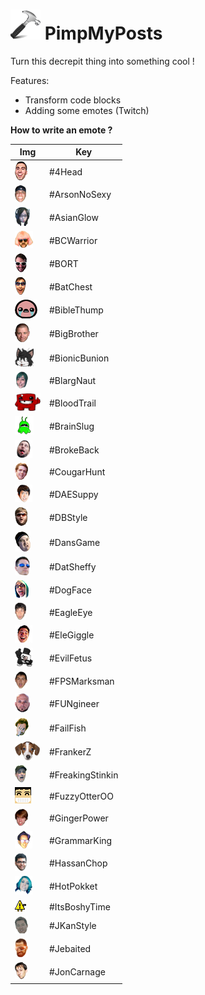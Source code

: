 ![alt tag](img/icon48.png) PimpMyPosts
========

Turn this decrepit thing into something cool !

Features:

- Transform code blocks
- Adding some emotes (Twitch)

**How to write an emote ?**

| Img  | Key |
| ------------- | ------------- |
| ![alt tag](img/emotes/4Head.png) | #4Head | ![alt tag](img/emotes/KZassault.png) | #KZassault | ![alt tag](img/emotes/SoBayed.png) | #SoBayed |
| ![alt tag](img/emotes/ArsonNoSexy.png) | #ArsonNoSexy | | | ![alt tag](img/emotes/KZcover.png) | #KZcover | | | ![alt tag](img/emotes/SoonerLater.png) | #SoonerLater |
| ![alt tag](img/emotes/AsianGlow.png) | #AsianGlow | | | ![alt tag](img/emotes/KZowl.png) | #KZowl | | | ![alt tag](img/emotes/StoneLightning.png) | #StoneLightning |
| ![alt tag](img/emotes/BCWarrior.png) | #BCWarrior | | | ![alt tag](img/emotes/KZskull.png) | #KZskull | | | ![alt tag](img/emotes/StrawBeary.png) | #StrawBeary |
| ![alt tag](img/emotes/BORT.png) | #BORT | | | ![alt tag](img/emotes/Kappa.png) | #Kappa | | | ![alt tag](img/emotes/SuperVinlin.png) | #SuperVinlin |
| ![alt tag](img/emotes/BatChest.png) | #BatChest | | | ![alt tag](img/emotes/Keepo.png) | #Keepo | | | ![alt tag](img/emotes/SwiftRage.png) | #SwiftRage |
| ![alt tag](img/emotes/BibleThump.png) | #BibleThump | | | ![alt tag](img/emotes/KevinTurtle.png) | #KevinTurtle | | | ![alt tag](img/emotes/TF2John.png) | #TF2John |
| ![alt tag](img/emotes/BigBrother.png) | #BigBrother | | | ![alt tag](img/emotes/Kippa.png) | #Kippa | | | ![alt tag](img/emotes/TehFunrun.png) | #TehFunrun |
| ![alt tag](img/emotes/BionicBunion.png) | #BionicBunion | | | ![alt tag](img/emotes/Kreygasm.png) | #Kreygasm | | | ![alt tag](img/emotes/TheRinger.png) | #TheRinger |
| ![alt tag](img/emotes/BlargNaut.png) | #BlargNaut | | | ![alt tag](img/emotes/MVGame.png) | #MVGame | | | ![alt tag](img/emotes/TheTarFu.png) | #TheTarFu |
| ![alt tag](img/emotes/BloodTrail.png) | #BloodTrail | | | ![alt tag](img/emotes/MrDestructoid.png) | #MrDestructoid | | | ![alt tag](img/emotes/ThunBeast.png) | #ThunBeast |
| ![alt tag](img/emotes/BrainSlug.png) | #BrainSlug | | | ![alt tag](img/emotes/NinjaTroll.png) | #NinjaTroll | | | ![alt tag](img/emotes/TinyFace.png) | #TinyFace |
| ![alt tag](img/emotes/BrokeBack.png) | #BrokeBack | | | ![alt tag](img/emotes/NoNoSpot.png) | #NoNoSpot | | | ![alt tag](img/emotes/TooSpicy.png) | #TooSpicy |
| ![alt tag](img/emotes/CougarHunt.png) | #CougarHunt | | | ![alt tag](img/emotes/OMGScoots.png) | #OMGScoots | | | ![alt tag](img/emotes/TriHard.png) | #TriHard |
| ![alt tag](img/emotes/DAESuppy.png) | #DAESuppy | | | ![alt tag](img/emotes/OneHand.png) | #OneHand | | | ![alt tag](img/emotes/UleetBackup.png) | #UleetBackup |
| ![alt tag](img/emotes/DBStyle.png) | #DBStyle | | | ![alt tag](img/emotes/OpieOP.png) | #OpieOP | | | ![alt tag](img/emotes/UnSane.png) | #UnSane |
| ![alt tag](img/emotes/DansGame.png) | #DansGame | | | ![alt tag](img/emotes/OptimizePrime.png) | #OptimizePrime | | | ![alt tag](img/emotes/UncleNox.png) | #UncleNox |
| ![alt tag](img/emotes/DatSheffy.png) | #DatSheffy | | | ![alt tag](img/emotes/PJSalt.png) | #PJSalt | | | ![alt tag](img/emotes/Volcania.png) | #Volcania |
| ![alt tag](img/emotes/DogFace.png) | #DogFace | | | ![alt tag](img/emotes/PMSTwin.png) | #PMSTwin | | | ![alt tag](img/emotes/WTRuck.png) | #WTRuck |
| ![alt tag](img/emotes/EagleEye.png) | #EagleEye | | | ![alt tag](img/emotes/PanicVis.png) | #PanicVis | | | ![alt tag](img/emotes/WholeWheat.png) | #WholeWheat |
| ![alt tag](img/emotes/EleGiggle.png) | #EleGiggle | | | ![alt tag](img/emotes/PazPazowitz.png) | #PazPazowitz | | | ![alt tag](img/emotes/WinWaker.png) | #WinWaker |
| ![alt tag](img/emotes/EvilFetus.png) | #EvilFetus | | | ![alt tag](img/emotes/PeoplesChamp.png) | #PeoplesChamp | | | ![alt tag](img/emotes/YouWHY.png) | #YouWHY |
| ![alt tag](img/emotes/FPSMarksman.png) | #FPSMarksman | | | ![alt tag](img/emotes/PicoMause.png) | #PicoMause | | | ![alt tag](img/emotes/aneleanele.png) | #aneleanele |
| ![alt tag](img/emotes/FUNgineer.png) | #FUNgineer | | | ![alt tag](img/emotes/PipeHype.png) | #PipeHype | | | ![alt tag](img/emotes/Bar.png) | #:/ |
| ![alt tag](img/emotes/FailFish.png) | #FailFish | | | ![alt tag](img/emotes/PogChamp.png) | #PogChamp | | | ![alt tag](img/emotes/Wink.png) | #;) |
| ![alt tag](img/emotes/FrankerZ.png) | #FrankerZ | | | ![alt tag](img/emotes/Poooound.png) | #Poooound | | | ![alt tag](img/emotes/Cry.png) | #:( |
| ![alt tag](img/emotes/FreakingStinkin.png) | #FreakingStinkin | | | ![alt tag](img/emotes/PunchTrees.png) | #PunchTrees | | | ![alt tag](img/emotes/Cry2.png) | #>( |
| ![alt tag](img/emotes/FuzzyOtterOO.png) | #FuzzyOtterOO | | | ![alt tag](img/emotes/RalpherZ.png) | #RalpherZ | | | ![alt tag](img/emotes/Heart.png) | <3 |
| ![alt tag](img/emotes/GingerPower.png) | #GingerPower | | | ![alt tag](img/emotes/RedCoat.png) | #RedCoat | | | ![alt tag](img/emotes/Chocked.png) | #o_O |
| ![alt tag](img/emotes/GrammarKing.png) | #GrammarKing | | | ![alt tag](img/emotes/ResidentSleeper.png) | #ResidentSleeper | | | ![alt tag](img/emotes/Glasses.png) | #:B |
| ![alt tag](img/emotes/HassanChop.png) | #HassanChop | | | ![alt tag](img/emotes/RitzMitz.png) | #RitzMitz | | | ![alt tag](img/emotes/Tongue.png) | #:p |
| ![alt tag](img/emotes/HotPokket.png) | #HotPokket | | | ![alt tag](img/emotes/SMOrc.png) | #SMOrc | | | ![alt tag](img/emotes/TongueWink.png) | #;p |
| ![alt tag](img/emotes/ItsBoshyTime.png) | #ItsBoshyTime | | | ![alt tag](img/emotes/SMSkull.png) | #SMSkull | | | ![alt tag](img/emotes/Surprised.png) | #:o |
| ![alt tag](img/emotes/JKanStyle.png) | #JKanStyle | | | ![alt tag](img/emotes/SSSsss.png) | #SSSsss | | | ![alt tag](img/emotes/Sleep.png) | #:z |
| ![alt tag](img/emotes/Jebaited.png) | #Jebaited | | | ![alt tag](img/emotes/ShazBotstix.png) | #ShazBotstix | | | ![alt tag](img/emotes/Smile.png) | #:) |
| ![alt tag](img/emotes/JonCarnage.png) | #JonCarnage | | ![alt tag](img/emotes/Laught.png) | #:D |
